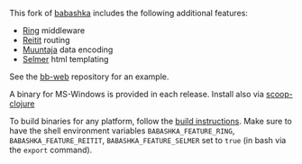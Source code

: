 This fork of [babashka](https://github.com/borkdude/babashka) includes the following additional features:

- [Ring](https://github.com/ring-clojure/ring) middleware
- [Reitit](https://github.com/metosin/reitit) routing
- [Muuntaja](https://github.com/metosin/muuntaja) data encoding
- [Selmer](https://github.com/yogthos/Selmer) html templating

See the [bb-web](https://github.com/kloimhardt/bb-web#lumius-guestbook-rich-back-end) repository for an example.

A binary for MS-Windows is provided in each release. Install also via [scoop-clojure](https://github.com/littleli/scoop-clojure)

To build binaries for any platform, follow the [build instructions](https://github.com/borkdude/babashka/blob/master/doc/build.md). Make sure to have the shell environment variables `BABASHKA_FEATURE_RING`, `BABASHKA_FEATURE_REITIT`, `BABASHKA_FEATURE_SELMER` set to `true` (in bash via the `export` command).
